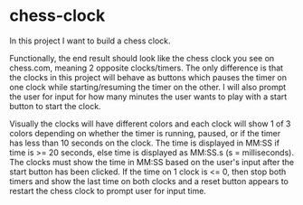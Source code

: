 # chess-clock

In this project I want to build a chess clock.

Functionally, the end result should look like the chess clock you see on chess.com, meaning 2 opposite clocks/timers. The only difference is that the clocks in this project will behave as buttons which pauses the timer on one clock while starting/resuming the timer on the other. I will also prompt the user for input for how many minutes the user wants to play with a start button to start the clock.

Visually the clocks will have different colors and each clock will show 1 of 3 colors depending on whether the timer is running, paused, or if the timer has less than 10 seconds on the clock. The time is displayed in MM:SS if time is >= 20 seconds, else time is displayed as MM:SS.s (s = milliseconds). The clocks must show the time in MM:SS based on the user's input after the start button has been clicked. If the time on 1 clock is <= 0, then stop both timers and show the last time on both clocks and a reset button appears to restart the chess clock to prompt user for input time.
